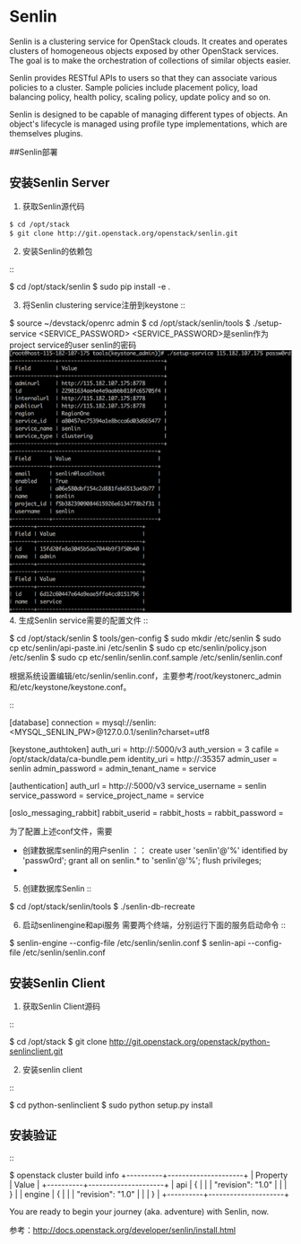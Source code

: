 # Senlin
Senlin is a clustering service for OpenStack clouds. It creates and operates clusters of homogeneous objects exposed by other OpenStack services. The goal is to make the orchestration of collections of similar objects easier.

Senlin provides RESTful APIs to users so that they can associate various policies to a cluster. Sample policies include placement policy, load balancing policy, health policy, scaling policy, update policy and so on.

Senlin is designed to be capable of managing different types of objects. An object's lifecycle is managed using profile type implementations, which are themselves plugins.

##Senlin部署



安装Senlin Server
---------

1. 获取Senlin源代码
```
$ cd /opt/stack
$ git clone http://git.openstack.org/openstack/senlin.git
```
2. 安装Senlin的依赖包

::

  $ cd /opt/stack/senlin
  $ sudo pip install -e .

3. 将Senlin clustering service注册到keystone
::

  $ source ~/devstack/openrc admin
  $ cd /opt/stack/senlin/tools
  $ ./setup-service <HOST IP> <SERVICE_PASSWORD>
<SERVICE_PASSWORD>是senlin作为project service的user senlin的密码
![](QQ20160406-0.png)
4. 生成Senlin service需要的配置文件
::

  $ cd /opt/stack/senlin
  $ tools/gen-config
  $ sudo mkdir /etc/senlin
  $ sudo cp etc/senlin/api-paste.ini /etc/senlin
  $ sudo cp etc/senlin/policy.json /etc/senlin
  $ sudo cp etc/senlin/senlin.conf.sample /etc/senlin/senlin.conf

根据系统设置编辑/etc/senlin/senlin.conf，主要参考/root/keystonerc_admin和/etc/keystone/keystone.conf。

::

  [database]
  connection = mysql://senlin:<MYSQL_SENLIN_PW>@127.0.0.1/senlin?charset=utf8

  [keystone_authtoken]
  auth_uri = http://<HOST>:5000/v3
  auth_version = 3
  cafile = /opt/stack/data/ca-bundle.pem
  identity_uri = http://<HOST>:35357
  admin_user = senlin
  admin_password = <SENLIN PASSWORD>
  admin_tenant_name = service

  [authentication]
  auth_url = http://<HOST>:5000/v3
  service_username = senlin
  service_password = <SENLIN PASSWORD>
  service_project_name = service

  [oslo_messaging_rabbit]
  rabbit_userid = <RABBIT USER ID>
  rabbit_hosts = <HOST>
  rabbit_password = <RABBIT PASSWORD>
  
为了配置上述conf文件，需要
* 创建数据库senlin的用户senlin
：：
    create user 'senlin'@'%' identified by 'passw0rd';
    grant all on senlin.* to 'senlin'@'%';
    flush privileges;
* 



5. 创建数据库Senlin
::

  $ cd /opt/stack/senlin/tools
  $ ./senlin-db-recreate

6. 启动senlinengine和api服务
需要两个终端，分别运行下面的服务启动命令
::

  $ senlin-engine --config-file /etc/senlin/senlin.conf
  $ senlin-api --config-file /etc/senlin/senlin.conf

安装Senlin Client
---------------------

1. 获取Senlin Client源码

::

  $ cd /opt/stack
  $ git clone http://git.openstack.org/openstack/python-senlinclient.git

2. 安装senlin client

::

  $ cd python-senlinclient
  $ sudo python setup.py install

安装验证
------------------------

::

  $ openstack cluster build info
  +----------+---------------------+
  | Property | Value               |
  +----------+---------------------+
  | api      | {                   |
  |          |   "revision": "1.0" |
  |          | }                   |
  | engine   | {                   |
  |          |   "revision": "1.0" |
  |          | }                   |
  +----------+---------------------+

You are ready to begin your journey (aka. adventure) with Senlin, now.




参考：http://docs.openstack.org/developer/senlin/install.html
